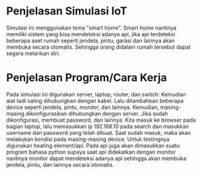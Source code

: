 # Penjelasan Simulasi IoT
Simulasi ini menggunakan tema "smart home". Smart home nantinya memiliki sistem yang bisa mendeteksi adanya api, jika api terdeteksi beberapa aset rumah seperti jendela, pintu, garasi dan lainnya akan membuka secara otomatis. Sehingga orang didalam rumah tersebut dapat segera melarikan diri.

# Penjelasan Program/Cara Kerja
Pada simulasi ini digunakan server, laptop, router, dan switch. Kemudian alat tadi saling dihubungkan dengan kabel. Lalu ditambahkan beberapa device seperti jendela, pintu, monitor, dan lainnya. Kemudian, masing-masing dikonfigurasikan dihubungkan dengan server. Jika sudah dikonfigurasi, membuat password, dan lainnya. Kita masuk ke browser pada bagian laptop, lalu memasukkan ip 192.168.10 pada search dan masukkan username dan password yang telah dibuat. Saat sudah masuk, maka akan melakukan kondisi pada masing-masing device. Untuk testingnya digunakan heating element/api. Pada api juga akan dimasukkan suatu program bahasa python supaya saat api didekatkan dengan monitor nantinya monitor dapat mendeteksi adanya api sehingga akan membuka jendela, pintu, dan lainnya secara otomatis.
